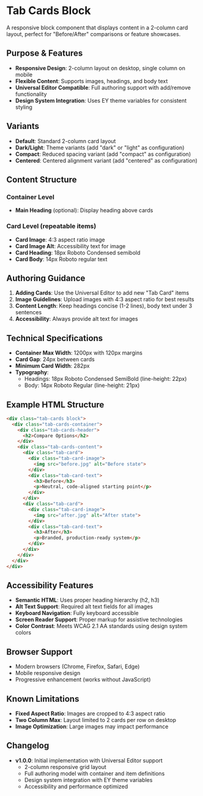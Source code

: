# Tab Cards Block

A responsive block component that displays content in a 2-column card layout, perfect for "Before/After" comparisons or feature showcases.

## Purpose & Features

- **Responsive Design**: 2-column layout on desktop, single column on mobile
- **Flexible Content**: Supports images, headings, and body text
- **Universal Editor Compatible**: Full authoring support with add/remove functionality
- **Design System Integration**: Uses EY theme variables for consistent styling

## Variants

- **Default**: Standard 2-column card layout
- **Dark/Light**: Theme variants (add "dark" or "light" as configuration)
- **Compact**: Reduced spacing variant (add "compact" as configuration)
- **Centered**: Centered alignment variant (add "centered" as configuration)

## Content Structure

### Container Level
- **Main Heading** (optional): Display heading above cards

### Card Level (repeatable items)
- **Card Image**: 4:3 aspect ratio image
- **Card Image Alt**: Accessibility text for image
- **Card Heading**: 18px Roboto Condensed semibold
- **Card Body**: 14px Roboto regular text

## Authoring Guidance

1. **Adding Cards**: Use the Universal Editor to add new "Tab Card" items
2. **Image Guidelines**: Upload images with 4:3 aspect ratio for best results
3. **Content Length**: Keep headings concise (1-2 lines), body text under 3 sentences
4. **Accessibility**: Always provide alt text for images

## Technical Specifications

- **Container Max Width**: 1200px with 120px margins
- **Card Gap**: 24px between cards
- **Minimum Card Width**: 282px
- **Typography**: 
  - Headings: 18px Roboto Condensed SemiBold (line-height: 22px)
  - Body: 14px Roboto Regular (line-height: 21px)

## Example HTML Structure

```html
<div class="tab-cards block">
  <div class="tab-cards-container">
    <div class="tab-cards-header">
      <h2>Compare Options</h2>
    </div>
    <div class="tab-cards-content">
      <div class="tab-card">
        <div class="tab-card-image">
          <img src="before.jpg" alt="Before state">
        </div>
        <div class="tab-card-text">
          <h3>Before</h3>
          <p>Neutral, code-aligned starting point</p>
        </div>
      </div>
      <div class="tab-card">
        <div class="tab-card-image">
          <img src="after.jpg" alt="After state">
        </div>
        <div class="tab-card-text">
          <h3>After</h3>
          <p>Branded, production-ready system</p>
        </div>
      </div>
    </div>
  </div>
</div>
```

## Accessibility Features

- **Semantic HTML**: Uses proper heading hierarchy (h2, h3)
- **Alt Text Support**: Required alt text fields for all images
- **Keyboard Navigation**: Fully keyboard accessible
- **Screen Reader Support**: Proper markup for assistive technologies
- **Color Contrast**: Meets WCAG 2.1 AA standards using design system colors

## Browser Support

- Modern browsers (Chrome, Firefox, Safari, Edge)
- Mobile responsive design
- Progressive enhancement (works without JavaScript)

## Known Limitations

- **Fixed Aspect Ratio**: Images are cropped to 4:3 aspect ratio
- **Two Column Max**: Layout limited to 2 cards per row on desktop
- **Image Optimization**: Large images may impact performance

## Changelog

- **v1.0.0**: Initial implementation with Universal Editor support
  - 2-column responsive grid layout
  - Full authoring model with container and item definitions
  - Design system integration with EY theme variables
  - Accessibility and performance optimized
